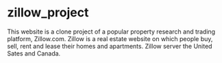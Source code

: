 # zillow_project

This website is a clone project of a popular property research and trading platform, Zillow.com. Zillow is a real estate website on which people buy, sell, rent and lease their homes and apartments. Zillow server the United Sates and Canada.

